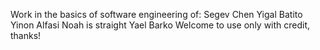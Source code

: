 Work in the basics of software engineering of:
Segev Chen
Yigal Batito
Yinon Alfasi
Noah is straight
Yael Barko
Welcome to use only with credit, thanks!
